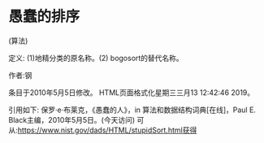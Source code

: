 # 愚蠢的排序


(算法)



定义:
(1)地精分类的原名称。(2) bogosort的替代名称。


作者:钢







条目于2010年5月5日修改。
HTML页面格式化星期三三月13 12:42:46 2019。



引用如下:
保罗·e·布莱克，《愚蠢的人》，in
算法和数据结构词典[在线]，Paul E. Black主编，2010年5月5日。(今天访问)
可从:https://www.nist.gov/dads/HTML/stupidSort.html获得